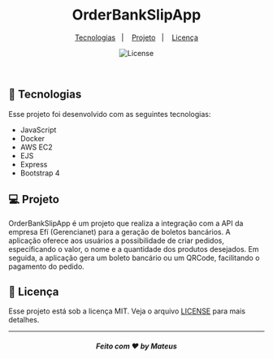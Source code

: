 <h1 align="center">
 OrderBankSlipApp
</h1>

<p align="center">
  <a href="#-tecnologias">Tecnologias</a>&nbsp;&nbsp;&nbsp;|&nbsp;&nbsp;&nbsp;
  <a href="#-projeto">Projeto</a>&nbsp;&nbsp;&nbsp;|&nbsp;&nbsp;&nbsp;
  <a href="#memo-licença">Licença</a>
</p>

<p align="center">
  <img alt="License" src="https://img.shields.io/static/v1?label=license&message=MIT&color=49AA26&labelColor=000000">
</p>
<br>

## 🚀 Tecnologias

Esse projeto foi desenvolvido com as seguintes tecnologias:

- JavaScript
- Docker
- AWS EC2
- EJS
- Express
- Bootstrap 4

## 💻 Projeto

OrderBankSlipApp é um projeto que realiza a integração com a API da empresa Efí (Gerencianet) para a geração de boletos bancários. A aplicação oferece aos usuários a possibilidade de criar pedidos, especificando o valor, o nome e a quantidade dos produtos desejados. Em seguida, a aplicação gera um boleto bancário ou um QRCode, facilitando o pagamento do pedido.

## :memo: Licença

Esse projeto está sob a licença MIT. Veja o arquivo [LICENSE](/LICENSE) para mais detalhes.

---

<h5 align="center">
 Feito com ♥ by Mateus
</h5>
